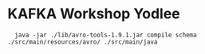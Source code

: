 # KAFKA Workshop Yodlee

```
  java -jar ./lib/avro-tools-1.9.1.jar compile schema ./src/main/resources/avro/ ./src/main/java
```
